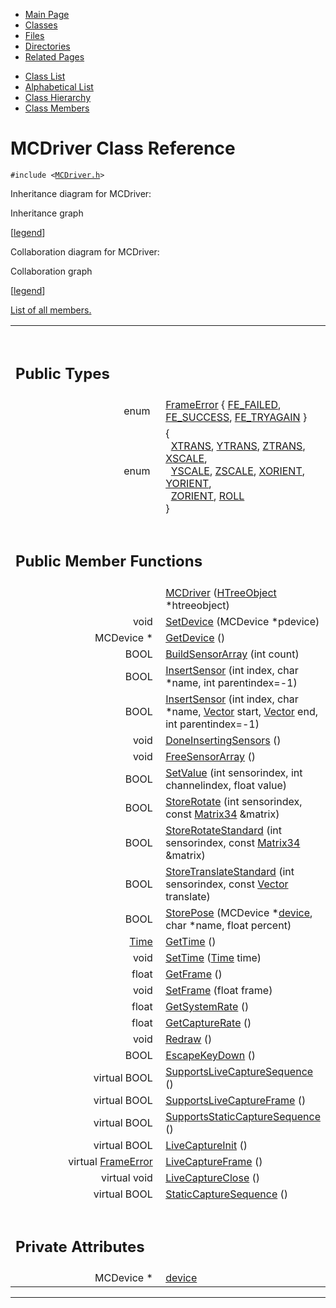 <div class="tabs">

- [Main Page](index.md)
- <span id="current">[Classes](annotated.md)</span>
- [Files](files.md)
- [Directories](dirs.md)
- [Related Pages](pages.md)

</div>

<div class="tabs">

- [Class List](annotated.md)
- [Alphabetical List](classes.md)
- [Class Hierarchy](hierarchy.md)
- [Class Members](functions.md)

</div>

# MCDriver Class Reference

`#include <`<a href="MCDriver_8h-source.md" class="el"><code>MCDriver.h</code></a>`>`

Inheritance diagram for MCDriver:

<span class="image placeholder" original-image-src="classMCDriver__inherit__graph.gif" original-image-title="" border="0" usemap="#MCDriver__inherit__map">Inheritance graph</span>

\[[legend](graph_legend.md)\]

Collaboration diagram for MCDriver:

<span class="image placeholder" original-image-src="classMCDriver__coll__graph.gif" original-image-title="" border="0" usemap="#MCDriver__coll__map">Collaboration graph</span>

\[[legend](graph_legend.md)\]

[List of all members.](classMCDriver-members.md)

<table data-border="0" data-cellpadding="0" data-cellspacing="0">
<colgroup>
<col style="width: 50%" />
<col style="width: 50%" />
</colgroup>
<tbody>
<tr>
<td></td>
<td></td>
</tr>
<tr>
<td colspan="2"><br />
&#10;<h2 id="public-types">Public Types</h2></td>
</tr>
<tr>
<td class="memItemLeft" style="text-align: right;" data-nowrap="" data-valign="top">enum  </td>
<td class="memItemRight" data-valign="bottom"><a href="classMCDriver.md#90bf8504e8b4c8625619070673984317" class="el">FrameError</a> { <a href="classMCDriver.md#90bf8504e8b4c8625619070673984317450cfc141d8f339671c4b497fa6852c9" class="el">FE_FAILED</a>, <a href="classMCDriver.md#90bf8504e8b4c86256190706739843172ec1f190e144f78663eb5764aea418fb" class="el">FE_SUCCESS</a>, <a href="classMCDriver.md#90bf8504e8b4c8625619070673984317bd8ebe490b4e0564b4802d8902fc524c" class="el">FE_TRYAGAIN</a> }</td>
</tr>
<tr>
<td class="memItemLeft" style="text-align: right;" data-nowrap="" data-valign="top">enum  </td>
<td class="memItemRight" data-valign="bottom">{<br />
  <a href="classMCDriver.md#dca29a1140aadadfd92b34a02fa516efab89d8462fe52fea714ca523f21b9fd6" class="el">XTRANS</a>, <a href="classMCDriver.md#dca29a1140aadadfd92b34a02fa516effdb7466f038e37034ee18610f352e7cc" class="el">YTRANS</a>, <a href="classMCDriver.md#dca29a1140aadadfd92b34a02fa516ef3b2645c91ddfda0e16399d2577a4f3c6" class="el">ZTRANS</a>, <a href="classMCDriver.md#dca29a1140aadadfd92b34a02fa516ef119689a6881a476793d78e2f1c3d52e5" class="el">XSCALE</a>,<br />
  <a href="classMCDriver.md#dca29a1140aadadfd92b34a02fa516ef09da925c689618d48a12515cce23e869" class="el">YSCALE</a>, <a href="classMCDriver.md#dca29a1140aadadfd92b34a02fa516ef3046344ca6761ef7c0d5a4d5990da666" class="el">ZSCALE</a>, <a href="classMCDriver.md#dca29a1140aadadfd92b34a02fa516ef90c282b44b3ac4d471c847958062058e" class="el">XORIENT</a>, <a href="classMCDriver.md#dca29a1140aadadfd92b34a02fa516ef03389cab6fd285a7a6b3bd9caaf67bb4" class="el">YORIENT</a>,<br />
  <a href="classMCDriver.md#dca29a1140aadadfd92b34a02fa516ef1bd100200b9b7bb082fa5008b4e2a16a" class="el">ZORIENT</a>, <a href="classMCDriver.md#dca29a1140aadadfd92b34a02fa516ef08cd1a31f17f0247ac89e2fbaadaa9e8" class="el">ROLL</a><br />
}</td>
</tr>
<tr>
<td colspan="2"><br />
&#10;<h2 id="public-member-functions">Public Member Functions</h2></td>
</tr>
<tr>
<td class="memItemLeft" style="text-align: right;" data-nowrap="" data-valign="top"> </td>
<td class="memItemRight" data-valign="bottom"><a href="classMCDriver.md#97cf3df5cd4753338efe4b6f02b3c585" class="el">MCDriver</a> (<a href="classHTreeObject.md" class="el">HTreeObject</a> *htreeobject)</td>
</tr>
<tr>
<td class="memItemLeft" style="text-align: right;" data-nowrap="" data-valign="top">void </td>
<td class="memItemRight" data-valign="bottom"><a href="classMCDriver.md#f6d8e92939008836eadcb8d5bda26ef5" class="el">SetDevice</a> (MCDevice *pdevice)</td>
</tr>
<tr>
<td class="memItemLeft" style="text-align: right;" data-nowrap="" data-valign="top">MCDevice * </td>
<td class="memItemRight" data-valign="bottom"><a href="classMCDriver.md#720bcf8e601f3ed7e562438887ce8969" class="el">GetDevice</a> ()</td>
</tr>
<tr>
<td class="memItemLeft" style="text-align: right;" data-nowrap="" data-valign="top">BOOL </td>
<td class="memItemRight" data-valign="bottom"><a href="classMCDriver.md#b8c52e0dfd0467fe869435f3c55d570b" class="el">BuildSensorArray</a> (int count)</td>
</tr>
<tr>
<td class="memItemLeft" style="text-align: right;" data-nowrap="" data-valign="top">BOOL </td>
<td class="memItemRight" data-valign="bottom"><a href="classMCDriver.md#d7e59a7261559392f8a838154a8ce92a" class="el">InsertSensor</a> (int index, char *name, int parentindex=-1)</td>
</tr>
<tr>
<td class="memItemLeft" style="text-align: right;" data-nowrap="" data-valign="top">BOOL </td>
<td class="memItemRight" data-valign="bottom"><a href="classMCDriver.md#e5f04ad884e5acf1c2f3693640a0cd06" class="el">InsertSensor</a> (int index, char *name, <a href="classVector.md" class="el">Vector</a> start, <a href="classVector.md" class="el">Vector</a> end, int parentindex=-1)</td>
</tr>
<tr>
<td class="memItemLeft" style="text-align: right;" data-nowrap="" data-valign="top">void </td>
<td class="memItemRight" data-valign="bottom"><a href="classMCDriver.md#2e1b9843897104ca2949f0559045811f" class="el">DoneInsertingSensors</a> ()</td>
</tr>
<tr>
<td class="memItemLeft" style="text-align: right;" data-nowrap="" data-valign="top">void </td>
<td class="memItemRight" data-valign="bottom"><a href="classMCDriver.md#17210b2efef68624805a0ad13232d793" class="el">FreeSensorArray</a> ()</td>
</tr>
<tr>
<td class="memItemLeft" style="text-align: right;" data-nowrap="" data-valign="top">BOOL </td>
<td class="memItemRight" data-valign="bottom"><a href="classMCDriver.md#5e78d251a47846d278abe05f8c2fe6b9" class="el">SetValue</a> (int sensorindex, int channelindex, float value)</td>
</tr>
<tr>
<td class="memItemLeft" style="text-align: right;" data-nowrap="" data-valign="top">BOOL </td>
<td class="memItemRight" data-valign="bottom"><a href="classMCDriver.md#4acb84f7155b3616298fd6463c8c8be2" class="el">StoreRotate</a> (int sensorindex, const <a href="classMatrix34.md" class="el">Matrix34</a> &amp;matrix)</td>
</tr>
<tr>
<td class="memItemLeft" style="text-align: right;" data-nowrap="" data-valign="top">BOOL </td>
<td class="memItemRight" data-valign="bottom"><a href="classMCDriver.md#b9efe61ab18f8f47ea4b29acb408de7f" class="el">StoreRotateStandard</a> (int sensorindex, const <a href="classMatrix34.md" class="el">Matrix34</a> &amp;matrix)</td>
</tr>
<tr>
<td class="memItemLeft" style="text-align: right;" data-nowrap="" data-valign="top">BOOL </td>
<td class="memItemRight" data-valign="bottom"><a href="classMCDriver.md#66b62bdac4408b3b126e37eb8616c0c6" class="el">StoreTranslateStandard</a> (int sensorindex, const <a href="classVector.md" class="el">Vector</a> translate)</td>
</tr>
<tr>
<td class="memItemLeft" style="text-align: right;" data-nowrap="" data-valign="top">BOOL </td>
<td class="memItemRight" data-valign="bottom"><a href="classMCDriver.md#05dd9a4bc958f0d0d6e6cd8d805a4889" class="el">StorePose</a> (MCDevice *<a href="classMCDriver.md#913f9c49dcb544e2087cee284f4a00b7" class="el">device</a>, char *name, float percent)</td>
</tr>
<tr>
<td class="memItemLeft" style="text-align: right;" data-nowrap="" data-valign="top"><a href="classTime.md" class="el">Time</a> </td>
<td class="memItemRight" data-valign="bottom"><a href="classMCDriver.md#e9dda391e2c3dedde6558ffcc4071026" class="el">GetTime</a> ()</td>
</tr>
<tr>
<td class="memItemLeft" style="text-align: right;" data-nowrap="" data-valign="top">void </td>
<td class="memItemRight" data-valign="bottom"><a href="classMCDriver.md#434480fdb3c0c105e6cc0569f3e14c84" class="el">SetTime</a> (<a href="classTime.md" class="el">Time</a> time)</td>
</tr>
<tr>
<td class="memItemLeft" style="text-align: right;" data-nowrap="" data-valign="top">float </td>
<td class="memItemRight" data-valign="bottom"><a href="classMCDriver.md#a299addedcaaaf03dd8bc98556cb5bdc" class="el">GetFrame</a> ()</td>
</tr>
<tr>
<td class="memItemLeft" style="text-align: right;" data-nowrap="" data-valign="top">void </td>
<td class="memItemRight" data-valign="bottom"><a href="classMCDriver.md#da19134c17e87dcf016d74ac7d7557e9" class="el">SetFrame</a> (float frame)</td>
</tr>
<tr>
<td class="memItemLeft" style="text-align: right;" data-nowrap="" data-valign="top">float </td>
<td class="memItemRight" data-valign="bottom"><a href="classMCDriver.md#43243e43ef65c310f186d0a621b28218" class="el">GetSystemRate</a> ()</td>
</tr>
<tr>
<td class="memItemLeft" style="text-align: right;" data-nowrap="" data-valign="top">float </td>
<td class="memItemRight" data-valign="bottom"><a href="classMCDriver.md#1be9590ff66bfead7e8ae80b1466208c" class="el">GetCaptureRate</a> ()</td>
</tr>
<tr>
<td class="memItemLeft" style="text-align: right;" data-nowrap="" data-valign="top">void </td>
<td class="memItemRight" data-valign="bottom"><a href="classMCDriver.md#b6002cee28e3ac23fd05aebbe41393a9" class="el">Redraw</a> ()</td>
</tr>
<tr>
<td class="memItemLeft" style="text-align: right;" data-nowrap="" data-valign="top">BOOL </td>
<td class="memItemRight" data-valign="bottom"><a href="classMCDriver.md#7c937e8de6cd6b41e35091652fa2e293" class="el">EscapeKeyDown</a> ()</td>
</tr>
<tr>
<td class="memItemLeft" style="text-align: right;" data-nowrap="" data-valign="top">virtual BOOL </td>
<td class="memItemRight" data-valign="bottom"><a href="classMCDriver.md#34aaab8a706172a6ae552966637fb396" class="el">SupportsLiveCaptureSequence</a> ()</td>
</tr>
<tr>
<td class="memItemLeft" style="text-align: right;" data-nowrap="" data-valign="top">virtual BOOL </td>
<td class="memItemRight" data-valign="bottom"><a href="classMCDriver.md#4832509618884fac91fcbc3ffc5b3aed" class="el">SupportsLiveCaptureFrame</a> ()</td>
</tr>
<tr>
<td class="memItemLeft" style="text-align: right;" data-nowrap="" data-valign="top">virtual BOOL </td>
<td class="memItemRight" data-valign="bottom"><a href="classMCDriver.md#8b1fbe863e8380e982db921e2f0f85a6" class="el">SupportsStaticCaptureSequence</a> ()</td>
</tr>
<tr>
<td class="memItemLeft" style="text-align: right;" data-nowrap="" data-valign="top">virtual BOOL </td>
<td class="memItemRight" data-valign="bottom"><a href="classMCDriver.md#4e0c24227cea849eff3ea34d338e8248" class="el">LiveCaptureInit</a> ()</td>
</tr>
<tr>
<td class="memItemLeft" style="text-align: right;" data-nowrap="" data-valign="top">virtual <a href="classMCDriver.md#90bf8504e8b4c8625619070673984317" class="el">FrameError</a> </td>
<td class="memItemRight" data-valign="bottom"><a href="classMCDriver.md#b6ed751b0feec894ae922341942c07a4" class="el">LiveCaptureFrame</a> ()</td>
</tr>
<tr>
<td class="memItemLeft" style="text-align: right;" data-nowrap="" data-valign="top">virtual void </td>
<td class="memItemRight" data-valign="bottom"><a href="classMCDriver.md#8cdfb60211be909cef0670e698884184" class="el">LiveCaptureClose</a> ()</td>
</tr>
<tr>
<td class="memItemLeft" style="text-align: right;" data-nowrap="" data-valign="top">virtual BOOL </td>
<td class="memItemRight" data-valign="bottom"><a href="classMCDriver.md#f7498be562f10f15f28a7e49c6746d49" class="el">StaticCaptureSequence</a> ()</td>
</tr>
<tr>
<td colspan="2"><br />
&#10;<h2 id="private-attributes">Private Attributes</h2></td>
</tr>
<tr>
<td class="memItemLeft" style="text-align: right;" data-nowrap="" data-valign="top">MCDevice * </td>
<td class="memItemRight" data-valign="bottom"><a href="classMCDriver.md#913f9c49dcb544e2087cee284f4a00b7" class="el">device</a></td>
</tr>
</tbody>
</table>

------------------------------------------------------------------------

<span id="_details"></span>

